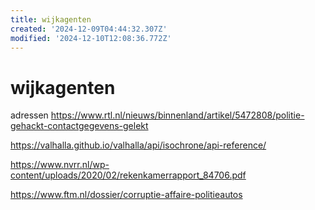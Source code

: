 ```yaml
---
title: wijkagenten
created: '2024-12-09T04:44:32.307Z'
modified: '2024-12-10T12:08:36.772Z'
---
```


# wijkagenten

adressen 
https://www.rtl.nl/nieuws/binnenland/artikel/5472808/politie-gehackt-contactgegevens-gelekt

https://valhalla.github.io/valhalla/api/isochrone/api-reference/

https://www.nvrr.nl/wp-content/uploads/2020/02/rekenkamerrapport_84706.pdf

https://www.ftm.nl/dossier/corruptie-affaire-politieautos


